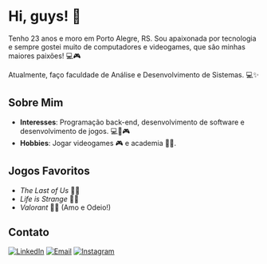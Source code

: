 # Hi, guys! 👋 

Tenho 23 anos e moro em Porto Alegre, RS. Sou apaixonada por tecnologia e sempre gostei muito de computadores e videogames, que são minhas maiores paixões! 💻🎮

Atualmente, faço faculdade de Análise e Desenvolvimento de Sistemas. 💻✨ 

## Sobre Mim

- **Interesses**: Programação back-end, desenvolvimento de software e desenvolvimento de jogos. 💻🔧🎮
- **Hobbies**: Jogar videogames 🎮 e academia 🏋️‍♀️.

## Jogos Favoritos

- *The Last of Us* 🌿🦠
- *Life is Strange* 🌈📖
- *Valorant* 🎯🔥 (Amo e Odeio!)

## Contato

[![LinkedIn](https://img.shields.io/badge/LinkedIn-blue?style=for-the-badge&logo=linkedin&logoColor=white)](https://www.linkedin.com/in/julialeals)
[![Email](https://img.shields.io/badge/Email-red?style=for-the-badge&logo=gmail&logoColor=white)](mailto:juliaileals@gmail.com)
[![Instagram](https://img.shields.io/badge/Instagram-pink?style=for-the-badge&logo=instagram)](https://www.instagram.com/julialealx)
